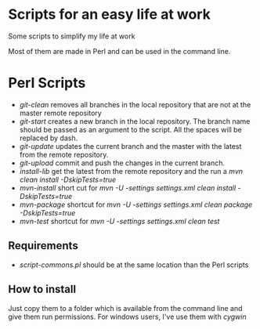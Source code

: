 # Scripts for an easy life at work
Some scripts to simplify my life at work

Most of them are made in Perl and can be used in the command line.

# Perl Scripts

* *git-clean* removes all branches in the local repository that are not at the master remote repository
* *git-start* creates a new branch in the local repository. The branch name should be passed as an argument to the script. All the spaces will be replaced by dash.
* *git-update* updates the current branch and the master with the latest from the remote repository.
* *git-upload* commit and push the changes in the current branch.
* *install-lib* get the latest from the remote repository and the run a *mvn clean install -DskipTests=true*
* *mvn-install* short cut for *mvn -U -settings settings.xml clean install -DskipTests=true*
* *mvn-package* shortcut for *mvn -U -settings settings.xml clean package -DskipTests=true*
* *mvn-test* shortcut for *mvn -U -settings settings.xml clean test*

## Requirements

* *script-commons.pl* should be at the same location than the Perl scripts

## How to install

Just copy them to a folder which is available from the command line and give them run permissions.
For windows users, I've use them with *cygwin*